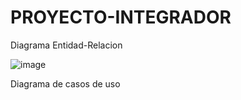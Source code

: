 # PROYECTO-INTEGRADOR

Diagrama Entidad-Relacion

![image](https://user-images.githubusercontent.com/118897737/231444083-5cfe65b9-e0d5-4383-80f9-68de09ee4cf7.png)


Diagrama de casos de uso

